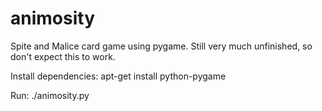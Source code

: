 animosity
=========

Spite and Malice card game using pygame.
Still very much unfinished, so don't expect this to work.

Install dependencies:
apt-get install python-pygame

Run:
./animosity.py
